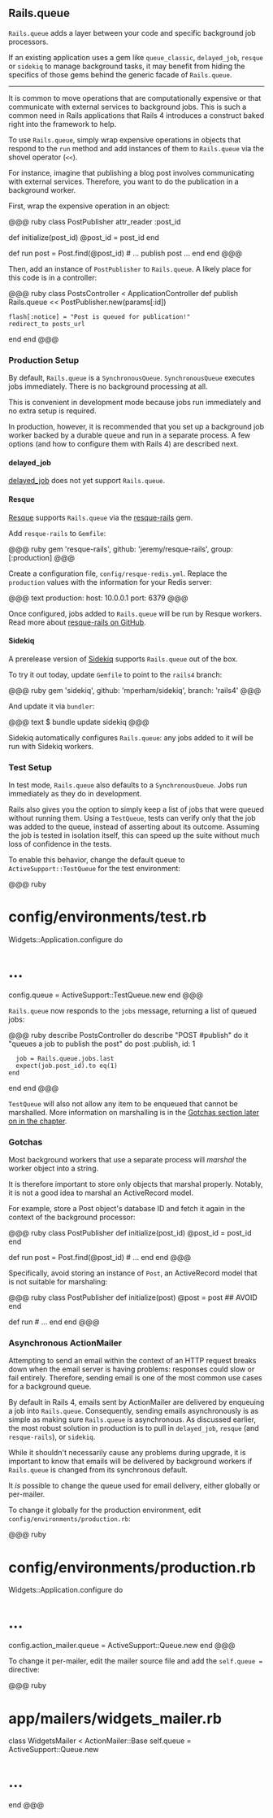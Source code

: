 ## Rails.queue

`Rails.queue` adds a layer between your code and specific background job
processors.

If an existing application uses a gem like `queue_classic`, `delayed_job`,
`resque` or `sidekiq` to manage background tasks, it may benefit from hiding
the specifics of those gems behind the generic facade of `Rails.queue`.

---

It is common to move operations that are computationally expensive or that
communicate with external services to background jobs. This is such a common
need in Rails applications that Rails 4 introduces a construct baked right into
the framework to help.

To use `Rails.queue`, simply wrap expensive operations in  objects that respond
to the `run` method and add instances of them to `Rails.queue` via the shovel
operator (`<<`).

For instance, imagine that publishing a blog post involves communicating with
external services. Therefore, you want to do the publication in a background
worker.

First, wrap the expensive operation in an object:

@@@ ruby
class PostPublisher
  attr_reader :post_id

  def initialize(post_id)
    @post_id = post_id
  end

  def run
    post = Post.find(@post_id)
    # ... publish post ...
  end
end
@@@

Then, add an instance of `PostPublisher` to `Rails.queue`. A likely place for
this code is in a controller:

@@@ ruby
class PostsController < ApplicationController
  def publish
    Rails.queue << PostPublisher.new(params[:id])

    flash[:notice] = "Post is queued for publication!"
    redirect_to posts_url
  end
end
@@@

### Production Setup

By default, `Rails.queue` is a `SynchronousQueue`. `SynchronousQueue` executes
jobs immediately. There is no background processing at all.

This is convenient in development mode because jobs run immediately and
no extra setup is required.

In production, however, it is recommended that you set up a background job
worker backed by a durable queue and run in a separate process. A few options
(and how to configure them with Rails 4) are described next.

#### delayed\_job

[delayed_job](https://github.com/collectiveidea/delayed_job) does not yet
support `Rails.queue`.

#### Resque

[Resque](https://github.com/defunkt/resque) supports `Rails.queue` via the
[resque-rails](https://github.com/jeremy/resque-rails) gem.

Add `resque-rails` to `Gemfile`:

@@@ ruby
gem 'resque-rails', github: 'jeremy/resque-rails', group: [:production]
@@@

Create a configuration file, `config/resque-redis.yml`. Replace the
`production` values with the information for your Redis server:

@@@ text
production:
  host: 10.0.0.1
  port: 6379
@@@

Once configured, jobs added to `Rails.queue` will be run by Resque workers.
Read more about [resque-rails on
GitHub](https://github.com/jeremy/resque-rails).

#### Sidekiq

A prerelease version of [Sidekiq](https://github.com/mperham/sidekiq) supports
`Rails.queue` out of the box.

To try it out today, update `Gemfile` to point to the `rails4` branch:

@@@ ruby
gem 'sidekiq', github: 'mperham/sidekiq', branch: 'rails4'
@@@

And update it via `bundler`:

@@@ text
$ bundle update sidekiq
@@@

Sidekiq automatically configures `Rails.queue`: any jobs added to it will be
run with Sidekiq workers.

### Test Setup

In test mode, `Rails.queue` also defaults to a `SynchronousQueue`. Jobs run
immediately as they do in development.

Rails also gives you the option to simply keep a list of jobs that were queued
without running them. Using a `TestQueue`, tests can verify only that the job
was added to the queue, instead of asserting about its outcome. Assuming the
job is tested in isolation itself, this can speed up the suite without much
loss of confidence in the tests.

To enable this behavior, change the default queue to `ActiveSupport::TestQueue`
for the test environment:

@@@ ruby
# config/environments/test.rb
Widgets::Application.configure do
  # ...

  config.queue = ActiveSupport::TestQueue.new
end
@@@

`Rails.queue` now responds to the `jobs` message, returning a list of queued
jobs:

@@@ ruby
describe PostsController do
  describe "POST #publish" do
    it "queues a job to publish the post" do
      post :publish, id: 1

      job = Rails.queue.jobs.last
      expect(job.post_id).to eq(1)
    end
  end
end
@@@

`TestQueue` will also not allow any item to be enqueued that cannot be
marshalled. More information on marshalling is in the [Gotchas section later on
in the chapter](#queue-gotchas).

### <a id="queue-gotchas"></a>Gotchas

Most background workers that use a separate process will *marshal* the worker
object into a string.

It is therefore important to store only objects that marshal properly. Notably,
it is not a good idea to marshal an ActiveRecord model.

For example, store a Post object's database ID and fetch it again in the
context of the background processor:

@@@ ruby
class PostPublisher
  def initialize(post_id)
    @post_id = post_id
  end

  def run
    post = Post.find(@post_id)
    # ...
  end
end
@@@

Specifically, avoid storing an instance of `Post`, an ActiveRecord model that
is not suitable for marshaling:

@@@ ruby
class PostPublisher
  def initialize(post)
    @post = post ## AVOID
  end

  def run
    # ...
  end
end
@@@

### <a id="async-actionmailer"></a>Asynchronous ActionMailer

Attempting to send an email within the context of an HTTP request breaks down
when the email server is having problems: responses could slow or fail
entirely. Therefore, sending email is one of the most common use cases for a
background queue.

By default in Rails 4, emails sent by ActionMailer are delivered by enqueuing a
job into `Rails.queue`. Consequently, sending emails asynchronously is as
simple as making sure `Rails.queue` is asynchronous. As discussed earlier,
the most robust solution in production is to pull in `delayed_job`, `resque`
(and `resque-rails`), or `sidekiq`.

While it shouldn't necessarily cause any problems during upgrade, it is
important to know that emails will be delivered by background workers if
`Rails.queue` is changed from its synchronous default.

It *is* possible to change the queue used for email delivery, either globally
or per-mailer.

To change it globally for the production environment, edit
`config/environments/production.rb`:

@@@ ruby
# config/environments/production.rb
Widgets::Application.configure do
  # ...

  config.action_mailer.queue = ActiveSupport::Queue.new
end
@@@

To change it per-mailer, edit the mailer source file and add the
`self.queue =` directive:

@@@ ruby
# app/mailers/widgets_mailer.rb
class WidgetsMailer < ActionMailer::Base
  self.queue = ActiveSupport::Queue.new

  # ...
end
@@@
